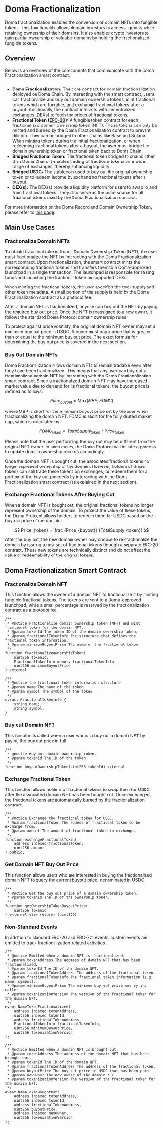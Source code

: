 # Doma Fractionalization

Doma fractionalization enables the conversion of domain NFTs into fungible tokens. This functionality allows domain investors to access liquidity while retaining ownership of their domains. It also enables crypto investors to gain partial ownership of valuable domains by holding the fractionalized fungible tokens.

## Overview

Below is an overview of the components that communicate with the Doma Fractionalization smart contract.

<figure><img src="https://3605822629-files.gitbook.io/~/files/v0/b/gitbook-x-prod.appspot.com/o/spaces%2Fte9OGCgBObOj1vn0919Q%2Fuploads%2FiDTg7J4Fj39aZpCDad3v%2FScreenshot%202025-06-26%20at%2012.03.01%E2%80%AFPM.png?alt=media&#x26;token=923a261d-0d65-440b-bfe1-8c4b1edaef6d" alt=""><figcaption></figcaption></figure>

* **Doma Fractionalization:** The core contract for domain fractionalization deployed on Doma Chain. By interacting with the smart contract, users can fractionalize and buy out domain ownership tokens, mint fractional tokens which are fungible, and exchange fractional tokens after a buyout. Additionally, the contract interacts with decentralized exchanges (DEXs) to fetch the prices of fractional tokens.
* **Fractional Token (**[**ERC-20**](https://eips.ethereum.org/EIPS/eip-20)**):** A fungible token contract for each fractionalized domain ownership token (NFT). These tokens can only be minted and burned by the Doma Fractionalization contract to prevent dilution. They can be bridged to other chains like Base and Solana. When minting tokens during the initial fractionalization, or when redeeming fractional tokens after a buyout, the user must bridge the domain ownership token or fractional token back to Doma Chain.
* **Bridged Fractional Token:** The fractional token bridged to chains other than Doma Chain. It enables trading of fractional tokens on a wider range of exchanges, thereby enhancing liquidity
* **Bridged USDC:** The stablecoin used to buy out the original ownership token or to redeem income by exchanging fractional tokens after a buyout.
* **DEX(s):** The DEX(s) provide a liquidity platform for users to swap to and from fractional tokens. They also serve as the price source for all fractional tokens used by the Doma Fractionalization contract.

For more information on the Doma Record and Domain Ownership Token, please refer to [this page](https://docs.doma.xyz/api-reference/doma-smart-contracts-api).

## Main Use Cases

### Fractionalize Domain NFTs

To obtain fractional tokens from a Domain Ownership Token (NFT), the user must fractionalize the NFT by interacting with the Doma Fractionalization smart contract. Upon fractionalization, the smart contract mints the corresponding fractional tokens and transfers them to a Doma-approved launchpad in a single transaction. The launchpad is responsible for raising funds and launching the fractional token on supported DEXs.

When minting the fractional tokens, the user specifies the total supply and other token metadata. A small portion of the supply is held by the Doma Fractionalization contract as a protocol fee.

After a domain NFT is fractionalized, anyone can buy out the NFT by paying the required buy out price. Once the NFT is reassigned to a new owner, it follows the standard Doma Protocol domain ownership rules.

To protect against price volatility, the original domain NFT owner may set a minimum buy out price in USDC. A buyer must pay a price that is greater than or equal to the minimum buy out price. The exact formula for determining the buy out price is covered in the next section.

### Buy Out Domain NFTs

Doma Fractionalization allows domain NFTs to remain tradable even after they have been fractionalized. This means that any user can buy out a fractionalized domain NFT by interacting with the Doma Fractionalization smart contract. Since a fractionalized domain NFT may have increased market value due to demand for its fractional tokens, the buyout price is defined as follows:

$$
Price_{buyout} = Max(MBP, FDMC)
$$

where MBP is short for the minimum buyout price set by the user when fractionalizing the domain NFT. FDMC is short for the fully diluted market cap, which is calculated by:

$$
FDMC_{token} = TotalSupply_{token} * Price_{token}
$$

Please note that the user performing the buy out may be different from the original NFT owner. In such cases, the Doma Protocol will initiate a process to update domain ownership records accordingly.

Once the domain NFT is bought out, the associated fractional tokens no longer represent ownership of the domain. However, holders of these tokens can still trade these tokens on exchanges, or redeem them for a portion of the buy out proceeds by interacting with the Doma Fractionalization smart contract (as explained in the next section).

### Exchange Fractional Tokens After Buying Out

When a domain NFT is bought out, the original fractional tokens no longer represent ownership of the domain. To protect the value of these tokens, the Doma Protocol allows holders to redeem them for USDC based on the buy out price of the domain:

$$
Price_{token} = \frac {Price_{buyout}}  {TotalSupply_{token}}
$$

After the buy out, the new domain owner may choose to re-fractionalize the domain by issuing a new set of fractional tokens through a separate ERC-20 contract. These new tokens are technically distinct and do not affect the value or redeemability of the original tokens.

## Doma Fractionalization Smart Contract

### Fractionalize Domain NFT

This function allows the owner of a domain NFT to fractionalize it by minting fungible fractional tokens. The tokens are sent to a Doma-approved launchpad, while a small percentage is reserved by the fractionalization contract as a protocol fee.

```solidity
/**
 * @notice Fractionalize domain ownership token (NFT) and mint fractional token for the domain NFT.
 * @param tokenId The token ID of the domain ownership token.
 * @param fractionalTokenInfo The structure that defines the fractional token information.
 * @param minimumBuyoutPrice The name of the fractional token.
 */
function fractionalizeOwnershipToken(
    uint256 tokenId,
    FractionalTokenInfo memory fractionalTokenInfo,
    uint256 minimumBuyoutPrice
) external

/**
 * @notice the fractional token information structure
 * @param name The name of the token
 * @param symbol The symbol of the token
 */
struct FractionalTokenInfo {
    string name;
    string symbol;
}
```

### Buy out Domain NFT

This function is called when a user wants to buy out a domain NFT by paying the buy out price in full.

```solidity
/**
 * @notice Buy out domain ownership token.
 * @param tokenId The ID of the token.
 */
function buyoutOwnershipToken(uint256 tokenId) external
```

### Exchange Fractional Token

This function allows holders of fractional tokens to swap them for USDC after the associated domain NFT has been bought out. Once exchanged, the fractional tokens are automatically burned by the fractionalization contract.

```solidity
/**
 * @notice Exchange the fractional token for USDC.
 * @param fractionalToken The addess of fractional token to be exchange from.
 * @param amount The amount of fractional token to exchange.
 */
function exchangeFractionalToken(
    address indexed fractionalToken,
    uint256 amount
) public;
```

### Get Domain NFT Buy Out Price

This function allows users who are interested in buying the fractionalized domain NFT to query the current buyout price, denominated in USDC.

```solidity
/**
 * @notice Get the buy out price of a domain ownership token.
 * @param tokenId The ID of the ownership token.
 */
function getOwnershipTokenBuyoutPrice(
    uint256 tokenId
) external view returns (uint256)
```

### Non-Standard Events

In addition to standard ERC-20 and ERC-721 events, custom events are emitted to track  fractionalization-related activities.

```solidity
/**
 * @notice Emitted when a domain NFT is fractionalized.
 * @param tokenAddress The address of domain NFT that has been fractionalized.
 * @param tokenId The ID of the domain NFT.
 * @param fractionalTokenAddress The address of the fractional token.
 * @param fractionalTokenInfo The fractional token information (e.g. name, symbol).
 * @param minimumBuyoutPrice The minimum buy out price set by the caller.
 * @param tokenizationVersion The version of the fractional token for the domain NFT.
 */
event NameTokenFractionalized(
    address indexed tokenAddress,
    uint256 indexed tokenId,
    address fractionalTokenAddress,
    FractionalTokenInfo fractionalTokenInfo,
    uint256 minimumBuyoutPrice,
    uint256 tokenizationVersion
);

/**
 * @notice Emitted when a domain NFT is brought out.
 * @param tokenAddress The address of the domain NFT that has been brought out.
 * @param tokenId The ID of the domain NFT.
 * @param fractionalTokenAddress The address of the fractional token.
 * @param buyoutPrice The buy out price in USDC that has been paid.
 * @param newOwner The new owner of the domain NFT.
 * @param tokenizationVersion The version of the fractional token for the domain NFT.
 */
event NameTokenBoughtOut(
    address indexed tokenAddress,
    uint256 indexed tokenId,
    address fractionalTokenAddress,
    uint256 buyoutPrice,
    address indexed newOwner,
    uint256 tokenizationVersion
);
```
